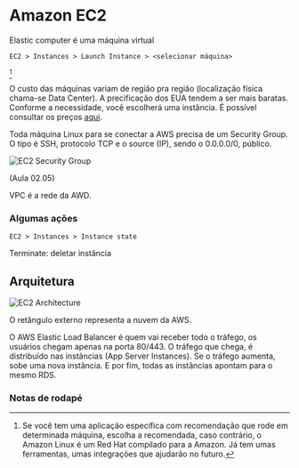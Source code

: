 # Amazon EC2 

Elastic computer é uma máquina virtual

```
EC2 > Instances > Launch Instance > <selecionar máquina> 
```
[^note]

O custo das máquinas variam de região pra região (localização física chama-se Data Center). A precificação dos EUA tendem a ser mais baratas. Conforme a necessidade, você escolherá uma instância. É possível consultar os preços [aqui](https://aws.amazon.com/pt/dms/pricing/).

Toda máquina Linux para se conectar a AWS precisa de um Security Group. O tipo é SSH, protocolo TCP e o source (IP), sendo o 0.0.0.0/0, público.

<img src="../src/EC2_SecurityGroup.png" alt="EC2 Security Group"/>

(Aula 02.05)

VPC é a rede da AWD.

### Algumas ações
```
EC2 > Instances > Instance state
```
Terminate: deletar instância


## Arquitetura

<img src="../src/EC2_architecture.png" alt="EC2 Architecture"/>

O retângulo externo representa a nuvem da AWS.

O AWS Elastic Load Balancer é quem vai receber todo o tráfego, os usuários chegam apenas na porta 80/443. O tráfego que chega, é distribuído nas instâncias (App Server Instances). Se o tráfego aumenta, sobe uma nova instância. E por fim, todas as instâncias apontam para o mesmo RDS.

### Notas de rodapé

[^note]: Se você tem uma aplicação específica com recomendação que rode em determinada máquina, escolha a recomendada, caso contrário, o Amazon Linux é um Red Hat [^redhat] compilado para a Amazon. Já tem umas ferramentas, umas integrações que ajudarão no futuro.

[^redhat]: O RedHat Enterprise Linux é um sistema operacional open source e plataforma empresarial Linux líder do mercado
